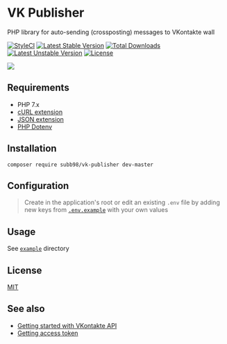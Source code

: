 # VK Publisher
PHP library for auto-sending (crossposting) messages to VKontakte wall

[![StyleCI](https://styleci.io/repos/141911023/shield)](https://styleci.io/repos/141911023)
[![Latest Stable Version](https://poser.pugx.org/subb98/vk-publisher/v/stable)](https://packagist.org/packages/subb98/vk-publisher)
[![Total Downloads](https://poser.pugx.org/subb98/vk-publisher/downloads)](https://packagist.org/packages/subb98/vk-publisher)
[![Latest Unstable Version](https://poser.pugx.org/subb98/vk-publisher/v/unstable)](https://packagist.org/packages/subb98/vk-publisher)
[![License](https://poser.pugx.org/subb98/vk-publisher/license)](https://packagist.org/packages/subb98/vk-publisher)

![](https://i.imgur.com/HE1Lq53.png)

## Requirements

- PHP 7.x
- [cURL extension](http://php.net/manual/en/curl.installation.php)
- [JSON extension](http://php.net/manual/en/json.installation.php)
- [PHP Dotenv](https://github.com/vlucas/phpdotenv)

## Installation

```
composer require subb98/vk-publisher dev-master
```

## Configuration

> Create in the application's root or edit an existing `.env` file by adding new keys from [`.env.example`](./.env.example) with your own values

## Usage
See [`example`](./example) directory

## License
[MIT](https://opensource.org/licenses/MIT)

## See also

- [Getting started with VKontakte API](https://vk.com/dev/first_guide)
- [Getting access token](https://vk.com/dev/access_token)
